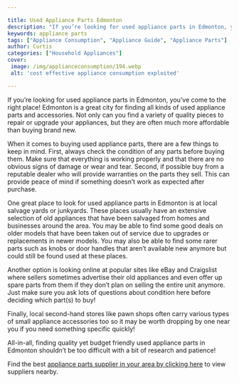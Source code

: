 ```yaml
---

title: Used Appliance Parts Edmonton
description: "If you’re looking for used appliance parts in Edmonton, you’ve come to the right place! Edmonton is a great city for finding all k...you wont regret reading on"
keywords: appliance parts
tags: ["Appliance Consumption", "Appliance Guide", "Appliance Parts"]
author: Curtis
categories: ["Household Appliances"]
cover: 
 image: /img/applianceconsumption/194.webp
 alt: 'cost effective appliance consumption exploited'

---
```


If you’re looking for used appliance parts in Edmonton, you’ve come to the right place! Edmonton is a great city for finding all kinds of used appliance parts and accessories. Not only can you find a variety of quality pieces to repair or upgrade your appliances, but they are often much more affordable than buying brand new. 

When it comes to buying used appliance parts, there are a few things to keep in mind. First, always check the condition of any parts before buying them. Make sure that everything is working properly and that there are no obvious signs of damage or wear and tear. Second, if possible buy from a reputable dealer who will provide warranties on the parts they sell. This can provide peace of mind if something doesn’t work as expected after purchase. 

One great place to look for used appliance parts in Edmonton is at local salvage yards or junkyards. These places usually have an extensive selection of old appliances that have been salvaged from homes and businesses around the area. You may be able to find some good deals on older models that have been taken out of service due to upgrades or replacements in newer models. You may also be able to find some rarer parts such as knobs or door handles that aren’t available new anymore but could still be found used at these places. 

Another option is looking online at popular sites like eBay and Craigslist where sellers sometimes advertise their old appliances and even offer up spare parts from them if they don’t plan on selling the entire unit anymore. Just make sure you ask lots of questions about condition here before deciding which part(s) to buy! 

Finally, local second-hand stores like pawn shops often carry various types of small appliance accessories too so it may be worth dropping by one near you if you need something specific quickly! 

All-in-all, finding quality yet budget friendly used appliance parts in Edmonton shouldn’t be too difficult with a bit of research and patience!

Find the best <a href="/pages/appliance-parts-suppliers/">appliance parts supplier in your area by clicking here</a> to view suppliers nearby.

